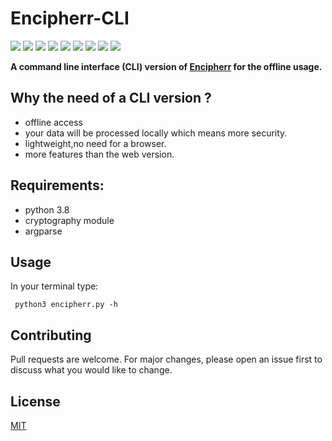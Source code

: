 # Encipherr-CLI

<p>
  <img  src="https://img.shields.io/github/stars/Oussama1403/Encipherr-CLI" />
  <img src="https://img.shields.io/github/contributors/Oussama1403/Encipherr-CLI" />
  <img src="https://img.shields.io/github/last-commit/Oussama1403/Encipherr-CLI" />
  <img src="https://visitor-badge.laobi.icu/badge?page_id=Oussama1403.Encipherr-CLI" />
  <img src="https://img.shields.io/github/languages/count/Oussama1403/Encipherr-CLI" />
  <img src="https://img.shields.io/github/languages/top/Oussama1403/Encipherr-CLI" />

  <img src="https://img.shields.io/badge/license-MIT-blue.svg?color=f64152" />
  <img  src="https://img.shields.io/github/issues/Oussama1403/Encipherr-CLI" />
  <img  src="https://img.shields.io/github/issues-pr/Oussama1403/Encipherr-CLI" />
</p>

<b>A command line interface (CLI) version of <a href="https://Encipherr.pythonanywhere.com/" target="_blank">Encipherr</a> for the offline usage.</b>

## Why the need of a CLI version ?
- offline access
- your data will be processed locally which means more security.
- lightweight,no need for a browser.
- more features than the web version. 
## Requirements:
  - python 3.8
  - cryptography module
  - argparse
  
## Usage
 In your terminal type:
 ```
  python3 encipherr.py -h
 ```
## Contributing
Pull requests are welcome. For major changes, please open an issue first to discuss what you would like to change.

## License
[MIT](https://choosealicense.com/licenses/mit/)
